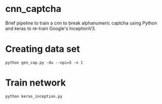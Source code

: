 # cnn_captcha
Brief pipeline to train a cnn to break alphanumeric captcha using Python and keras to re-train Google's InceptionV3.

# Creating data set

`python gen_cap.py -du --npi=5 -n 1`

# Train network

`python keras_inception.py`
